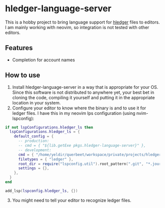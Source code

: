 # hledger-language-server

This is a hobby project to bring language support for [hledger](https://hledger.org/) files to editors. I am mainly working with neovim, so integration is not tested with other editors.

## Features

- Completion for account names

## How to use

1. Install hledger-language-server in a way that is appropriate for your OS. Since this software is not distributed to anywhere yet, your best bet in cloning the code, compiling it yourself and putting it in the appropriate location in your system.
2. Configure your editor to know where the binary is and to use it for ledger files. I have this in my neovim lps configuration (using nvim-lspconfig):
```lua
if not lspConfigurations.hledger_ls then
  lspConfigurations.hledger_ls = {
    default_config = {
      -- production:
      -- cmd = { "${lib.getExe pkgs.hledger-language-server}" },
      -- development:
      cmd = { "/home/yeldir/querbeet/workspace/private/projects/hledger-language-server/hledger-language-server" },
      filetypes = { "ledger" },
      root_dir = require("lspconfig.util").root_pattern(".git", "*.journal"),
      settings = {},
    },
  }
end

add_lsp(lspconfig.hledger_ls, {})
```
3. You might need to tell your editor to recognize ledger files.

